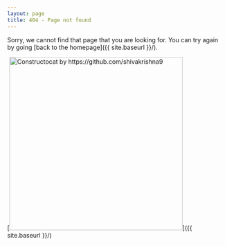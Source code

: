```yaml
---
layout: page
title: 404 - Page not found
---
```


Sorry, we cannot find that page that you are looking for. You can try again by going [back to the homepage]({{ site.baseurl }}/).

[<img src="{{ site.baseurl }}/images/404.jpg" alt="Constructocat by https://github.com/shivakrishna9" style="width: 400px;"/>]({{ site.baseurl }}/)

